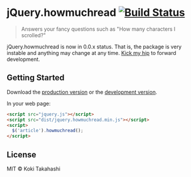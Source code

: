 # jQuery.howmuchread [![Build Status][travis-image]][travis-url]

> Answers your fancy questions such as "How many characters I scrolled?"

[travis-url]: https://travis-ci.org/hakatashi/jquery.howmuchread
[travis-image]: https://travis-ci.org/hakatashi/jquery.howmuchread.svg?branch=master

jQuery.howmuchread is now in 0.0.x status. That is, the package is very instable
and anything may change at any time. [Kick my hip][tweet] to forward development.

[tweet]: https://twitter.com/intent/tweet?text=@hakatashi%20

## Getting Started

Download the [production version][min] or the [development version][max].

[min]: https://raw.githubusercontent.com/hakatashi/jquery.howmuchread/master/dist/jquery.howmuchread.min.js
[max]: https://raw.githubusercontent.com/hakatashi/jquery.howmuchread/master/dist/jquery.howmuchread.js

In your web page:

```html
<script src="jquery.js"></script>
<script src="dist/jquery.howmuchread.min.js"></script>
<script>
  $('article').howmuchread();
</script>
```

## License

MIT © Koki Takahashi
